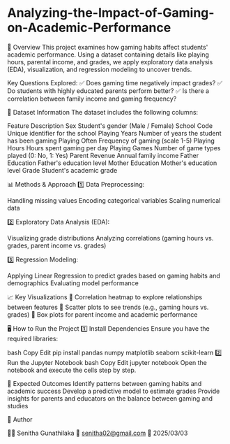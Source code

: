 # Analyzing-the-Impact-of-Gaming-on-Academic-Performance
📖 Overview
This project examines how gaming habits affect students' academic performance. Using a dataset containing details like playing hours, parental income, and grades, we apply exploratory data analysis (EDA), visualization, and regression modeling to uncover trends.

Key Questions Explored:
✅ Does gaming time negatively impact grades?
✅ Do students with highly educated parents perform better?
✅ Is there a correlation between family income and gaming frequency?

📂 Dataset Information
The dataset includes the following columns:

Feature	Description
Sex	Student's gender (Male / Female)
School Code	Unique identifier for the school
Playing Years	Number of years the student has been gaming
Playing Often	Frequency of gaming (scale 1-5)
Playing Hours	Hours spent gaming per day
Playing Games	Number of game types played (0: No, 1: Yes)
Parent Revenue	Annual family income
Father Education	Father's education level
Mother Education	Mother's education level
Grade	Student's academic grade

📊 Methods & Approach
1️⃣ Data Preprocessing:

Handling missing values
Encoding categorical variables
Scaling numerical data

2️⃣ Exploratory Data Analysis (EDA):

Visualizing grade distributions
Analyzing correlations (gaming hours vs. grades, parent income vs. grades)

3️⃣ Regression Modeling:

Applying Linear Regression to predict grades based on gaming habits and demographics
Evaluating model performance

📈 Key Visualizations
🔹 Correlation heatmap to explore relationships between features
🔹 Scatter plots to see trends (e.g., gaming hours vs. grades)
🔹 Box plots for parent income and academic performance

🖥️ How to Run the Project
1️⃣ Install Dependencies
Ensure you have the required libraries:

bash
Copy
Edit
pip install pandas numpy matplotlib seaborn scikit-learn
2️⃣ Run the Jupyter Notebook
bash
Copy
Edit
jupyter notebook
Open the notebook and execute the cells step by step.

📌 Expected Outcomes
Identify patterns between gaming habits and academic success
Develop a predictive model to estimate grades
Provide insights for parents and educators on the balance between gaming and studies

📜 Author

👨‍💻 Senitha Gunathilaka
📧 senitha02@gmail.com
📅 2025/03/03

